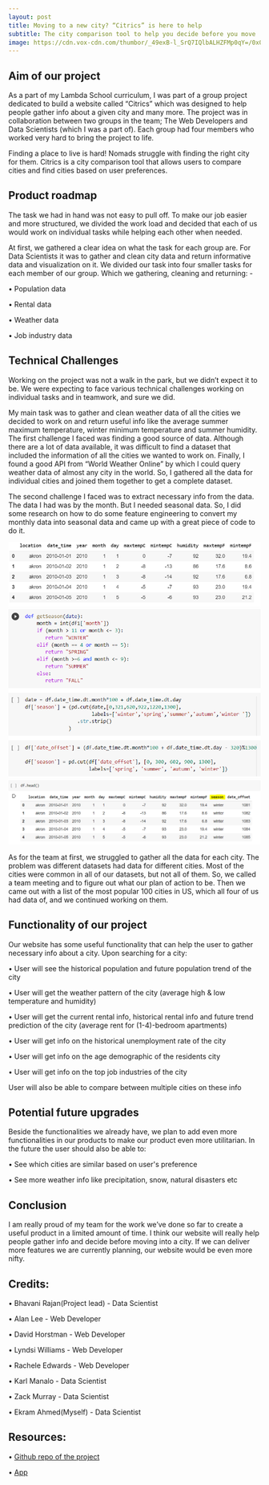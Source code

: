 ```yaml
---
layout: post
title: Moving to a new city? “Citrics” is here to help
subtitle: The city comparison tool to help you decide before you move
image: https://cdn.vox-cdn.com/thumbor/_49exB-l_SrQ7IQlbALHZFMp0qY=/0x0:7185x4795/1200x900/filters:focal(3019x1824:4167x2972)/cdn.vox-cdn.com/uploads/chorus_image/image/62376513/shutterstock_1240270705.1542819552.jpg
---
```


## Aim of our project

As a part of my Lambda School curriculum, I was part of a group project dedicated to build a website called “Citrics” which was designed to help people gather info about a given city and many more. The project was in collaboration between two groups in the team; The Web Developers and Data Scientists (which I was a part of). Each group had four members who worked very hard to bring the project to life.

Finding a place to live is hard! Nomads struggle with finding the right city for them. Citrics is a city comparison tool that allows users to compare cities and find cities based on user preferences.

## Product roadmap

The task we had in hand was not easy to pull off. To make our job easier and more structured, we divided the work load and decided that each of us would work on individual tasks while helping each other when needed.

At first, we gathered a clear idea on what the task for each group are. For Data Scientists it was to gather and clean city data and return informative data and visualization on it. We divided our task into four smaller tasks for each member of our group. Which we gathering, cleaning and returning: -

•	Population data

•	Rental data

•	Weather data

•	Job industry data

## Technical Challenges

Working on the project was not a walk in the park, but we didn’t expect it to be. We were expecting to face various technical challenges working on individual tasks and in teamwork, and sure we did. 

My main task was to gather and clean weather data of all the cities we decided to work on and return useful info like the average summer maximum temperature, winter minimum temperature and summer humidity. The first challenge I faced was finding a good source of data. Although there are a lot of data available, it was difficult to find a dataset that included the information of all the cities we wanted to work on. Finally, I found a good API from “World Weather Online” by which I could query weather data of almost any city in the world. So, I gathered all the data for individual cities and joined them together to get a complete dataset.

The second challenge I faced was to extract necessary info from the data. The data I had was by the month. But I needed seasonal data. So, I did some research on how to do some feature engineering to convert my monthly data into seasonal data and came up with a great piece of code to do it.

![Crepe](https://raw.githubusercontent.com/Ekram49/Ekram49.github.io/master/img/Citrics/blog1.PNG)
![Crepe](https://raw.githubusercontent.com/Ekram49/Ekram49.github.io/master/img/Citrics/blog2.PNG)
![Crepe](https://raw.githubusercontent.com/Ekram49/Ekram49.github.io/master/img/Citrics/blog3.PNG)

As for the team at first, we struggled to gather all the data for each city. The problem was different datasets had data for different cities. Most of the cities were common in all of our datasets, but not all of them. So, we called a team meeting and to figure out what our plan of action to be. Then we came out with a list of the most popular 100 cities in US, which all four of us had data of, and we continued working on them.

## Functionality of our project

Our website has some useful functionality that can help the user to gather necessary info about a city. Upon searching for a city:

•	User will see the historical population and future population trend of the city

•	User will get the weather pattern of the city (average high & low temperature and humidity)

•	User will get the current rental info, historical rental info and future trend prediction of the city (average rent for (1-4)-bedroom apartments)

•	 User will get info on the historical unemployment rate of the city

•	 User will get info on the age demographic of the residents city

•	 User will get info on the top job industries of the city

User will also be able to compare between multiple cities on these info

## Potential future upgrades

Beside the functionalities we already have, we plan to add even more functionalities in our products to make our product even more utilitarian. In the future the user should also be able to:

•	See which cities are similar based on user's preference

•	See more weather info like precipitation, snow, natural disasters etc

## Conclusion

I am really proud of my team for the work we’ve done so far to create a useful product in a limited amount of time. I think our website will really help people gather info and decide before moving into a city. If we can deliver more features we are currently planning, our website would be even more nifty. 

## Credits:

•	Bhavani Rajan(Project lead) - Data Scientist

•	Alan Lee - Web Developer

•	David Horstman - Web Developer

•	Lyndsi Williams - Web Developer

•	Rachele Edwards - Web Developer

•	Karl Manalo - Data Scientist

•	Zack Murray - Data Scientist

•	Ekram Ahmed(Myself) - Data Scientist

## Resources:

•	[Github repo of the project](https://github.com/orgs/Lambda-School-Labs/teams/labs26-citrics-teamb)

•	[App](https://b.citrics.dev/)
